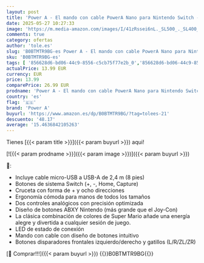 ```yaml
---
layout: post
title: 'Power A - El mando con cable PowerA Nano para Nintendo Switch - Mario Medley'
date: 2025-05-27 10:27:33
image: 'https://m.media-amazon.com/images/I/41zRssei6nL._SL500_._SL400_.jpg'
comments: true
category: ofertas
author: 'tole.es'
slug: 'B0BTMTR9BG-es Power A - El mando con cable PowerA Nano para Nintendo...'
sku: 'B0BTMTR9BG-es'
tags: [ '856628d6-bd06-44c9-8556-c5cb75f77e2b_0','856628d6-bd06-44c9-8556-c5cb75f77e2b_3701','856628d6-bd06-44c9-8556-c5cb75f77e2b_8201','Accesorios','Accesorios para Nintendo Switch','Accesorios para PS4, Xbox One y Nintendo Switch','Arborist Merchandising Root','Hardware y juegos para Nintendo Switch','Mandos para Nintendo Switch','Self Service','Special Features Stores','Videojuegos','nintendo','power a','🇪🇸', ]
actualPrice: 13.99 EUR
currency: EUR
price: 13.99
comparePrice: 26.99 EUR
prodname: 'Power A - El mando con cable PowerA Nano para Nintendo Switch - Mario Medley'
country: 'es'
flag: '🇪🇸'
brand: 'Power A'
buyurl: 'https://www.amazon.es/dp/B0BTMTR9BG/?tag=tolees-21'
descuento: '48.17'
average: '15.4636842105263'
---
```


Tienes [{{< param title >}}]({{< param buyurl >}}) aqui!

[![{{< param prodname >}}]({{< param image >}})]({{< param buyurl >}})

🔎:

- Incluye cable micro-USB a USB-A de 2,4 m (8 pies)
- Botones de sistema Switch (+, -, Home, Capture)
- Cruceta con forma de + y ocho direcciones
- Ergonomía cómoda para manos de todos los tamaños
- Dos controles analógicos con precisión optimizada
- Diseño de botones ABXY Nintendo (más grande que el Joy-Con)
- La clásica combinación de colores de Super Mario añade una energía alegre y divertida a cualquier sesión de juego.
- LED de estado de conexión
- Mando con cable con diseño de botones intuitivo
- Botones disparadores frontales izquierdo/derecho y gatillos (L/R/ZL/ZR)

[🛒 Comprar!!!]({{< param buyurl >}})
{{<world>}}B0BTMTR9BG{{</world>}}
